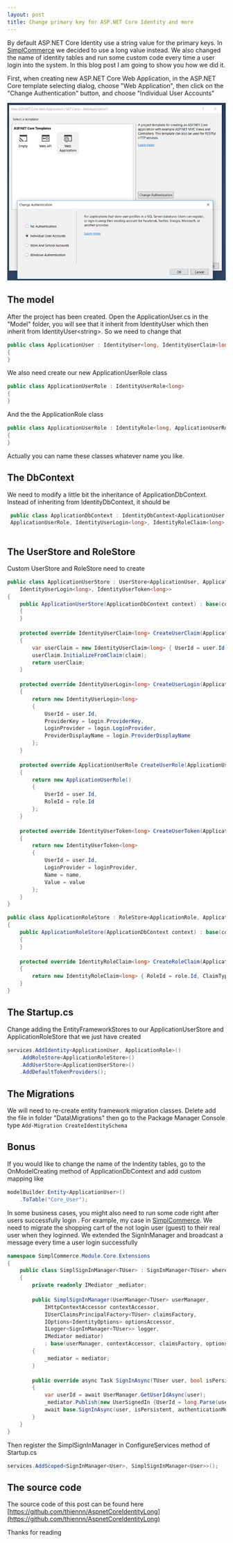 ```yaml
---
layout: post
title: Change primary key for ASP.NET Core Identity and more
---
```


By default ASP.NET Core Identity use a string value for the primary keys. In [SimplCommerce](https://github.com/simplcommerce/SimplCommerce) we decided to use a long value instead.
We also changed the name of identity tables and run some custom code every time a user login into the system. In this blog post I am going to show you how we did it.

First, when creating new ASP.NET Core Web Application, in the ASP.NET Core template selecting dialog, choose "Web Application", then click on the "Change Authentication" button, and choose "Individual User Accounts"

![Create ASP.NET Core Project](/images/creating-aspnetcore-project.png "Create ASP.NET Core Project")

## The model
After the project has been created. Open the ApplicationUser.cs in the "Model" folder, you will see that it inherit from IdentityUser which then inherit from IdentityUser\<string>. So we need to change that 

```cs
public class ApplicationUser : IdentityUser<long, IdentityUserClaim<long>, ApplicationUserRole, IdentityUserLogin<long>>
{
}
```

We also need create our new ApplicationUserRole class

```cs
public class ApplicationUserRole : IdentityUserRole<long>
{
}
```
And the the ApplicationRole class

```cs
public class ApplicationUserRole : IdentityRole<long, ApplicationUserRole, IdentityRoleClaim<long>>
{
}
```
Actually you can name these classes whatever name you like.

## The DbContext
We need to modify a little bit the inheritance of ApplicationDbContext. Instead of inheriting from IdentityDbContext<ApplicationUser>, it should be

```cs
 public class ApplicationDbContext : IdentityDbContext<ApplicationUser, ApplicationRole, long, IdentityUserClaim<long>,
 ApplicationUserRole, IdentityUserLogin<long>, IdentityRoleClaim<long>, IdentityUserToken<long>>
 
```

## The UserStore and RoleStore
Custom UserStore and RoleStore need to create

```cs
public class ApplicationUserStore : UserStore<ApplicationUser, ApplicationRole, ApplicationDbContext, long, IdentityUserClaim<long>, ApplicationUserRole,
    IdentityUserLogin<long>, IdentityUserToken<long>>
{
    public ApplicationUserStore(ApplicationDbContext context) : base(context)
    {
    }

    protected override IdentityUserClaim<long> CreateUserClaim(ApplicationUser user, Claim claim)
    {
        var userClaim = new IdentityUserClaim<long> { UserId = user.Id };
        userClaim.InitializeFromClaim(claim);
        return userClaim;
    }

    protected override IdentityUserLogin<long> CreateUserLogin(ApplicationUser user, UserLoginInfo login)
    {
        return new IdentityUserLogin<long>
        {
            UserId = user.Id,
            ProviderKey = login.ProviderKey,
            LoginProvider = login.LoginProvider,
            ProviderDisplayName = login.ProviderDisplayName
        };
    }

    protected override ApplicationUserRole CreateUserRole(ApplicationUser user, ApplicationRole role)
    {
        return new ApplicationUserRole()
        {
            UserId = user.Id,
            RoleId = role.Id
        };
    }

    protected override IdentityUserToken<long> CreateUserToken(ApplicationUser user, string loginProvider, string name, string value)
    {
        return new IdentityUserToken<long>
        {
            UserId = user.Id,
            LoginProvider = loginProvider,
            Name = name,
            Value = value
        };
    }
}
```

```cs
public class ApplicationRoleStore : RoleStore<ApplicationRole, ApplicationDbContext, long, ApplicationUserRole, IdentityRoleClaim<long>>
{
    public ApplicationRoleStore(ApplicationDbContext context) : base(context)
    {
    }

    protected override IdentityRoleClaim<long> CreateRoleClaim(ApplicationRole role, Claim claim)
    {
        return new IdentityRoleClaim<long> { RoleId = role.Id, ClaimType = claim.Type, ClaimValue = claim.Value };
    }
}
```

## The Startup.cs

Change adding the EntityFrameworkStores to our ApplicationUserStore and ApplicationRoleStore that we just have created

```cs
services.AddIdentity<ApplicationUser, ApplicationRole>()
    .AddRoleStore<ApplicationRoleStore>()
    .AddUserStore<ApplicationUserStore>()
    .AddDefaultTokenProviders();
```

## The Migrations

We will need to re-create entity framework migration classes. Delete add the file in folder "Data\Migrations" then go to the Package Manager Console type `Add-Migration CreateIdentitySchema`

## Bonus

If you would like to change the name of the Indentity tables, go to the OnModelCreating method of ApplicationDbContext and add custom mapping like

```cs
modelBuilder.Entity<ApplicationUser>()
    .ToTable("Core_User");
```

In some business cases, you might also need to run some code right after users successfully login . For example, my case in [SimplCommerce](https://github.com/simplcommerce/SimplCommerce). We need to migrate the shopping cart of the not login user (guest) to their real user when they loginned. We extended the SignInManager and broadcast a message every time a user login successfully

```cs
namespace SimplCommerce.Module.Core.Extensions
{
    public class SimplSignInManager<TUser> : SignInManager<TUser> where TUser : class
    {
        private readonly IMediator _mediator;

        public SimplSignInManager(UserManager<TUser> userManager,
            IHttpContextAccessor contextAccessor,
            IUserClaimsPrincipalFactory<TUser> claimsFactory,
            IOptions<IdentityOptions> optionsAccessor,
            ILogger<SignInManager<TUser>> logger,
            IMediator mediator)
            : base(userManager, contextAccessor, claimsFactory, optionsAccessor, logger)
        {
            _mediator = mediator;
        }

        public override async Task SignInAsync(TUser user, bool isPersistent, string authenticationMethod = null)
        {
            var userId = await UserManager.GetUserIdAsync(user);
            _mediator.Publish(new UserSignedIn {UserId = long.Parse(userId)});
            await base.SignInAsync(user, isPersistent, authenticationMethod);
        }
    }
}
```

Then register the SimplSignInManager in ConfigureServices method of Startup.cs

```cs
services.AddScoped<SignInManager<User>, SimplSignInManager<User>>();
```

## The source code

The source code of this post can be found here [https://github.com/thiennn/AspnetCoreIdentityLong](https://github.com/thiennn/AspnetCoreIdentityLong)

Thanks for reading
